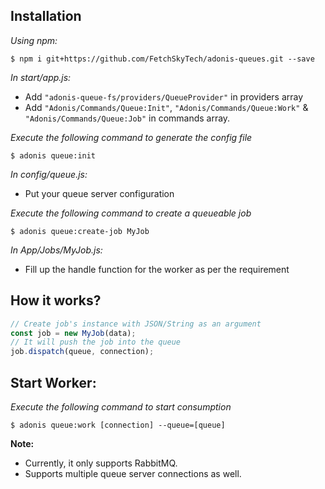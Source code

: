 ## Installation

_Using npm:_

`$ npm i git+https://github.com/FetchSkyTech/adonis-queues.git --save`

_In start/app.js:_

* Add `"adonis-queue-fs/providers/QueueProvider"` in providers array
* Add `"Adonis/Commands/Queue:Init"`, `"Adonis/Commands/Queue:Work"` & `"Adonis/Commands/Queue:Job"` in commands array.

_Execute the following command to generate the config file_

`$ adonis queue:init`

_In config/queue.js:_

* Put your queue server configuration

_Execute the following command to create a queueable job_

`$ adonis queue:create-job MyJob`

_In App/Jobs/MyJob.js:_

* Fill up the handle function for the worker as per the requirement

## How it works?

```javascript
// Create job's instance with JSON/String as an argument
const job = new MyJob(data);
// It will push the job into the queue
job.dispatch(queue, connection);
```

## Start Worker:

_Execute the following command to start consumption_

`$ adonis queue:work [connection] --queue=[queue]`

**Note:**

* Currently, it only supports RabbitMQ.
* Supports multiple queue server connections as well.
